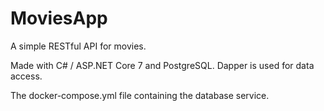 # MoviesApp

A simple RESTful API for movies.

Made with C# / ASP.NET Core 7 and PostgreSQL. Dapper is used for data access.

The docker-compose.yml file containing the database service.
